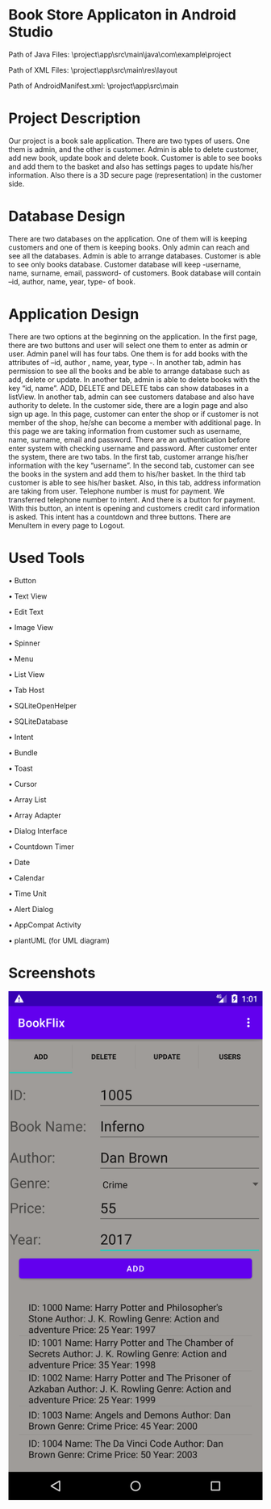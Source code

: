 # Book Store Applicaton in Android Studio
 
Path of Java Files: \project\app\src\main\java\com\example\project

Path of XML Files: \project\app\src\main\res\layout

Path of AndroidManifest.xml: \project\app\src\main

# Project Description 
Our project is a book sale application. There are two types of users. One them is admin, and the other is customer. Admin is able to delete customer, add new book, update book and delete book. Customer is able to see books and add them to the basket and also has settings pages to update his/her information. Also there is a 3D secure page (representation) in the customer side. 

# Database Design
There are two databases on the application. One of them will is keeping customers and one of them is keeping books. Only admin can reach and see all the databases. Admin is able to arrange databases. Customer is able to see only books database. Customer database will keep -username, name, surname, email, password- of customers. Book database will contain –id, author, name, year, type- of book.

# Application Design
There are two options at the beginning on the application. In the first page, there are two buttons and user will select one them to enter as admin or user. Admin panel will has four tabs. One them is for add books with the attributes of –id, author , name, year, type -. In another tab, admin has permission to see all the books and be able to arrange database such as add, delete or update. In another tab, admin is able to delete books with the key “id, name”. ADD, DELETE and DELETE tabs can show databases in a listView. In another tab, admin can see customers database and also have authority to delete. 
In the customer side, there are a login page and also sign up age. In this page, customer can enter the shop or if customer is not member of the shop, he/she can become a member with additional page. In this page we are taking information from customer such as username, name, surname, email and password. There are an authentication before enter system with checking username and password. After customer enter the system, there are two tabs. In the first tab, customer arrange his/her information with the key “username”. In the second tab, customer can see the books in the system and add them to his/her basket. In the third tab customer is able to see his/her basket. Also, in this tab, address information are taking from user. Telephone number is must for payment. We transferred telephone number to intent. And there is a button for payment. With this button, an intent is opening and customers credit card information is asked. This intent has a countdown and three buttons.
There are MenuItem in every page to Logout.

# Used Tools
•	Button

•	Text View

•	Edit Text

•	Image View

•	Spinner

•	Menu

•	List View

•	Tab Host

•	SQLiteOpenHelper

•	SQLiteDatabase

•	Intent

•	Bundle

•	Toast

•	Cursor

•	Array List

•	Array Adapter

•	Dialog Interface

•	Countdown Timer

•	Date

•	Calendar

•	Time Unit

•	Alert Dialog

•	AppCompat Activity

•	plantUML (for UML diagram)

# Screenshots
![alt text](https://github.com/bariscal/Book-Store-Application-in-Android-Studio/blob/main/screenshots/Screenshot_1610542913.png)
